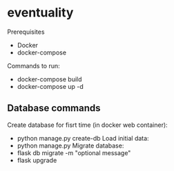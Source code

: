 # eventuality

Prerequisites
- Docker
- docker-compose

Commands to run:
- docker-compose build
- docker-compose up -d

## Database commands
Create database for fisrt time (in docker web container):
- python manage.py create-db
Load initial data:
- python manage.py
Migrate database:
- flask db migrate -m "optional message"
- flask upgrade
